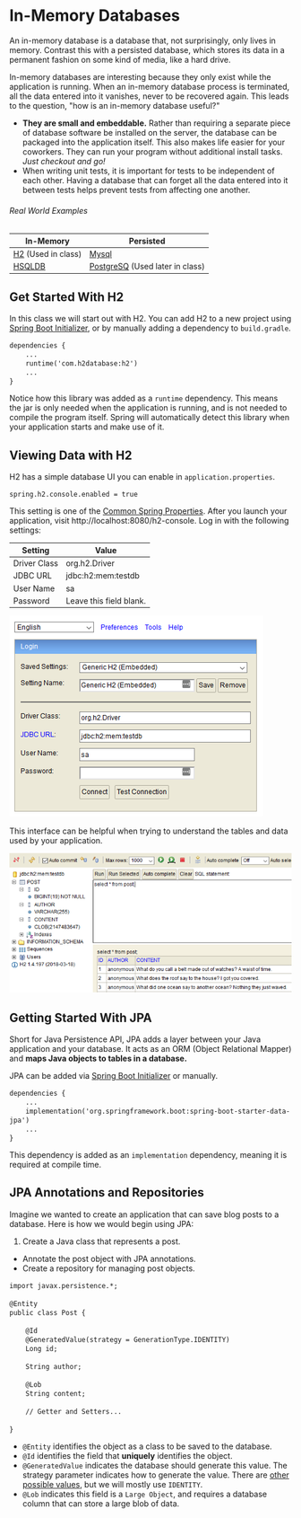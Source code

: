 # In-Memory Databases

An in-memory database is a database that, not surprisingly, only lives in
memory. Contrast this with a persisted database, which stores its data in a
permanent fashion on some kind of media, like a hard drive.

In-memory databases are interesting because they only exist while the
application is running. When an in-memory database process is terminated, all
the data entered into it vanishes, never to be recovered again. This leads to
the question, "how is an in-memory database useful?"

* **They are small and embeddable.** Rather than requiring a separate piece of
  database software be installed on the server, the database can be packaged
  into the application itself. This also makes life easier for your coworkers.
  They can run your program without additional install tasks. _Just checkout and
  go!_
* When writing unit tests, it is important for tests to be independent of each
  other. Having a database that can forget all the data entered into it between
  tests helps prevent tests from affecting one another.

###### Real World Examples

| In-Memory              | Persisted                         |
|------------------------|-----------------------------------|
| [H2] (Used in class)   | [Mysql]                           |
| [HSQLDB]               | [PostgreSQ] (Used later in class) |

## Get Started With H2

In this class we will start out with H2. You can add H2 to a new project using
[Spring Boot Initializer], or by manually adding a dependency to `build.gradle`.

    dependencies {
        ...
        runtime('com.h2database:h2')
        ...
    }

Notice how this library was added as a `runtime` dependency. This means the jar
is only needed when the application is running, and is not needed to compile the
program itself. Spring will automatically detect this library when your
application starts and make use of it.

## Viewing Data with H2

H2 has a simple database UI you can enable in `application.properties`.

    spring.h2.console.enabled = true

This setting is one of the [Common Spring Properties]. After you launch your
application, visit http://localhost:8080/h2-console. Log in with the following
settings:

| Setting      | Value                   |
|--------------|-------------------------|
| Driver Class | org.h2.Driver           |
| JDBC URL     | jdbc:h2:mem:testdb      |
| User Name    | sa                      |
| Password     | Leave this field blank. |

<img src="../images/h2-login.png"/>

This interface can be helpful when trying to understand the tables and data used
by your application.

<img src="../images/h2-console.png"/>

## Getting Started With JPA

Short for Java Persistence API, JPA adds a layer between your Java application
and your database. It acts as an ORM (Object Relational Mapper) and **maps Java
objects to tables in a database.**

JPA can be added via [Spring Boot Initializer] or manually.

    dependencies {
        ...
        implementation('org.springframework.boot:spring-boot-starter-data-jpa')
        ...
    }

This dependency is added as an `implementation` dependency, meaning it is
required at compile time.

## JPA Annotations and Repositories

Imagine we wanted to create an application that can save blog posts to a
database. Here is how we would begin using JPA:

1. Create a Java class that represents a post.
* Annotate the post object with JPA annotations.
* Create a repository for managing post objects.

```
import javax.persistence.*;

@Entity
public class Post {

    @Id
    @GeneratedValue(strategy = GenerationType.IDENTITY)
    Long id;

    String author;

    @Lob
    String content;

    // Getter and Setters...

}
```

* `@Entity` identifies the object as a class to be saved to the database.
* `@Id` identifies the field that **uniquely** identifies the object.
* `@GeneratedValue` indicates the database should generate this value. The
   strategy parameter indicates how to generate the value. There are [other
   possible values][GenerationType], but we will mostly use `IDENTITY`.
* `@Lob` indicates this field is a `Large Object`, and requires a database
  column that can store a large blob of data.


[h2]: http://www.h2database.com/html/main.html
[HSQLDB]: http://hsqldb.org/
[Mysql]: https://www.mysql.com/
[PostgreSQ]: https://www.postgresql.org/
[Common Spring Properties]: https://docs.spring.io/spring-boot/docs/current/reference/html/common-application-properties.html
[Spring Boot Initializer]: https://start.spring.io
[GenerationType]: https://docs.oracle.com/javaee/6/api/javax/persistence/GenerationType.html
